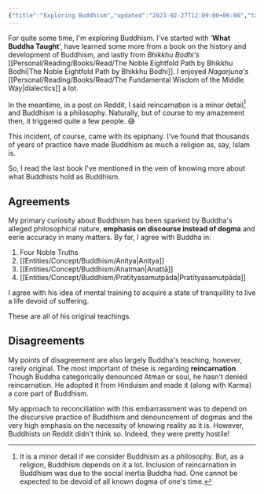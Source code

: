 ```yaml
---
{"title":"Exploring Buddhism","updated":"2023-02-27T12:09:00+06:00","tags":["buddhism","philosophy"],"created":"2021-08-30T20:24:08+06:00","dg-publish":true,"dg-note-icon":2,"dg-path":"Musings/Exploring Buddhism.md","permalink":"/musings/exploring-buddhism/","dgPassFrontmatter":true,"noteIcon":2}
---
```


For quite some time, I'm exploring Buddhism. I've started with ’**What Buddha Taught**’, have learned some more from a book on the history and development of Buddhism, and lastly from *Bhikkhu Bodhi's* [[Personal/Reading/Books/Read/The Noble Eightfold Path by Bhikkhu Bodhi\|The Noble Eightfold Path by Bhikkhu Bodhi]]. I enjoyed *Nagarjuna's* [[Personal/Reading/Books/Read/The Fundamental Wisdom of the Middle Way\|dialectics]] a lot.

In the meantime, in a post on Reddit, I said reincarnation is a minor detail[^1] and Buddhism is a philosophy. Naturally, but of course to my amazement then, it triggered quite a few people. 😅

This incident, of course, came with its epiphany. I've found that thousands of years of practice have made Buddhism as much a religion as, say, Islam is.

So, I read the last book I've mentioned in the vein of knowing more about what Buddhists hold as Buddhism.

## Agreements
My primary curiosity about Buddhism has been sparked by Buddha's alleged philosophical nature, **emphasis on discourse instead of dogma** and eerie accuracy in many matters. By far, I agree with Buddha in:
  1. Four Noble Truths
  2. [[Entities/Concept/Buddhism/Anitya\|Anitya]]
  3. [[Entities/Concept/Buddhism/Anatman\|Anattā]]
  4. [[Entities/Concept/Buddhism/Pratītyasamutpāda\|Pratītyasamutpāda]]

I agree with his idea of mental training to acquire a state of tranquillity to live a life devoid of suffering.

These are all of his original teachings.

## Disagreements
My points of disagreement are also largely Buddha's teaching, however, rarely original. The most important of these is regarding **reincarnation**. Though Buddha categorically denounced Atman or soul, he hasn't denied reincarnation. He adopted it from Hinduism and made it (along with Karma) a core part of Buddhism.

My approach to reconciliation with this embarrassment was to depend on the discursive practice of Buddhism and denouncement of dogmas and the very high emphasis on the necessity of knowing reality as it is. However, Buddhists on Reddit didn't think so. Indeed, they were pretty hostile!

[^1]: It is a minor detail if we consider Buddhism as a philosophy. But, as a religion, Buddhism depends on it a lot. Inclusion of reincarnation in Buddhism was due to the social inertia Buddha had. One cannot be expected to be devoid of all known dogma of one's time.